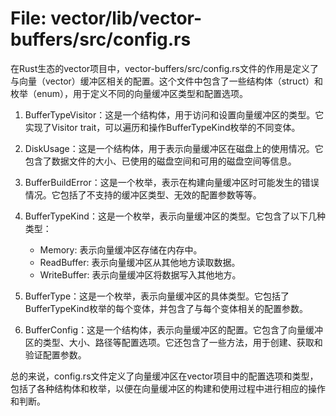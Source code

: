 # File: vector/lib/vector-buffers/src/config.rs

在Rust生态的vector项目中，vector-buffers/src/config.rs文件的作用是定义了与向量（vector）缓冲区相关的配置。这个文件中包含了一些结构体（struct）和枚举（enum），用于定义不同的向量缓冲区类型和配置选项。

1. BufferTypeVisitor：这是一个结构体，用于访问和设置向量缓冲区的类型。它实现了Visitor trait，可以遍历和操作BufferTypeKind枚举的不同变体。

2. DiskUsage：这是一个结构体，用于表示向量缓冲区在磁盘上的使用情况。它包含了数据文件的大小、已使用的磁盘空间和可用的磁盘空间等信息。

3. BufferBuildError：这是一个枚举，表示在构建向量缓冲区时可能发生的错误情况。它包括了不支持的缓冲区类型、无效的配置参数等等。

4. BufferTypeKind：这是一个枚举，表示向量缓冲区的类型。它包含了以下几种类型：
   - Memory: 表示向量缓冲区存储在内存中。
   - ReadBuffer: 表示向量缓冲区从其他地方读取数据。
   - WriteBuffer: 表示向量缓冲区将数据写入其他地方。

5. BufferType：这是一个枚举，表示向量缓冲区的具体类型。它包括了BufferTypeKind枚举的每个变体，并包含了与每个变体相关的配置参数。

6. BufferConfig：这是一个结构体，表示向量缓冲区的配置。它包含了向量缓冲区的类型、大小、路径等配置选项。它还包含了一些方法，用于创建、获取和验证配置参数。

总的来说，config.rs文件定义了向量缓冲区在vector项目中的配置选项和类型，包括了各种结构体和枚举，以便在向量缓冲区的构建和使用过程中进行相应的操作和判断。

